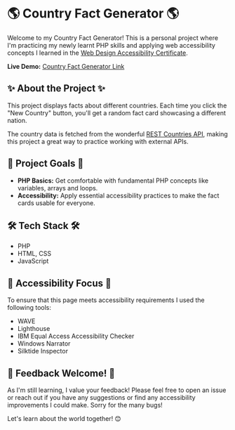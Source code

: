 # 🌎 Country Fact Generator 🌎

Welcome to my Country Fact Generator! This is a personal project where I'm practicing my newly learnt PHP skills and applying web accessibility concepts I learned in the [Web Design Accessibility Certificate](https://www.udemy.com/certificate/UC-a794dfd1-6f13-49de-894d-57155c2d0041/).

**Live Demo:** [Country Fact Generator Link](https://country-facts.zeabur.app/)

## ✨ About the Project ✨

This project displays facts about different countries. Each time you click the "New Country" button, you'll get a random fact card showcasing a different nation.

The country data is fetched from the wonderful [REST Countries API](https://restcountries.com/), making this project a great way to practice working with external APIs.

## 🎯 Project Goals 🎯

* **PHP Basics:**  Get comfortable with fundamental PHP concepts like variables, arrays and loops.
* **Accessibility:** Apply essential accessibility practices to make the fact cards usable for everyone.

## 🛠️ Tech Stack 🛠️

* PHP
* HTML, CSS
* JavaScript

## 🧠 Accessibility Focus 🧠

To ensure that this page meets accessibility requirements I used the following tools:
* WAVE
* Lighthouse
* IBM Equal Access Accessibility Checker
* Windows Narrator
* Silktide Inspector

## 🤗 Feedback Welcome! 🤗

As I'm still learning, I value your feedback! Please feel free to open an issue or reach out if you have any suggestions or find any accessibility improvements I could make. Sorry for the many bugs!

Let's learn about the world together! 😊
